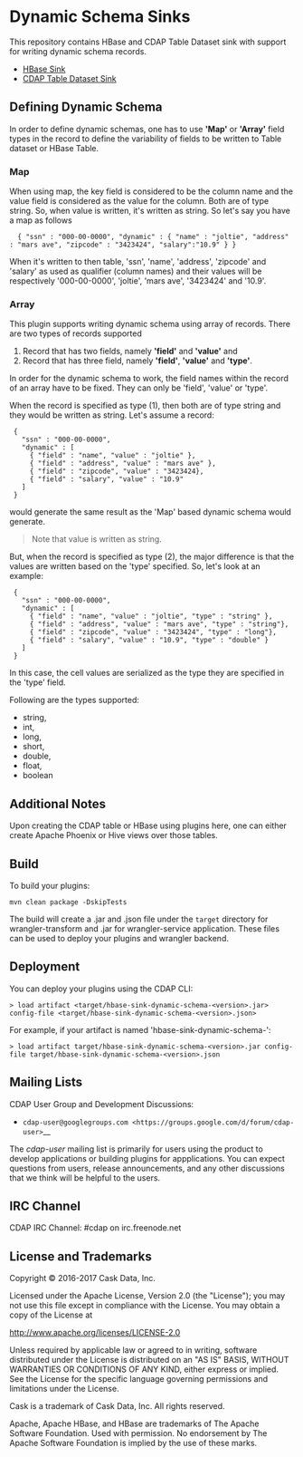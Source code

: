 # Dynamic Schema Sinks

This repository contains HBase and CDAP Table Dataset sink with support for writing dynamic schema records. 

* [HBase Sink](docs/DynTable-batchsink.md)
* [CDAP Table Dataset Sink](docs/DynHBase-batchsink.md)

## Defining Dynamic Schema

In order to define dynamic schemas, one has to use **'Map'** or **'Array'** field types in the record to define the variability of fields to be written to Table dataset or HBase Table. 

### Map

When using map, the key field is considered to be the column name and the value field is considered as the value for the column. Both are of type string. So, when value is written, it's written as string. So let's say you have a map as follows

```
  { "ssn" : "000-00-0000", "dynamic" : { "name" : "joltie", "address" : "mars ave", "zipcode" : "3423424", "salary":"10.9" } }
```

When it's written to then table, 'ssn', 'name', 'address', 'zipcode' and 'salary' as used as qualifier (column names) and their values will be respectively '000-00-0000', 'joltie', 'mars ave', '3423424' and '10.9'.

### Array

This plugin supports writing dynamic schema using array of records. There are two types of records supported

  1. Record that has two fields, namely **'field'** and **'value'** and 
  2. Record that has three field, namely **'field'**, **'value'** and **'type'**. 
  
In order for the dynamic schema to work, the field names within the record of an array have to be fixed. They can only be 
'field', 'value' or 'type'. 

When the record is specified as type (1), then both are of type string and they would be written as string. Let's assume a record:

```
 { 
   "ssn" : "000-00-0000", 
   "dynamic" : [ 
     { "field" : "name", "value" : "joltie" },
     { "field" : "address", "value" : "mars ave" },
     { "field" : "zipcode", "value" : "3423424},
     { "field" : "salary", "value" : "10.9"  
   ]
 }   
```
would generate the same result as the 'Map' based dynamic schema would generate.

> Note that value is written as string. 

But, when the record is specified as type (2), the major difference is that the values are written based on the 'type' specified. So, let's look at an example: 

```
 { 
   "ssn" : "000-00-0000", 
   "dynamic" : [ 
     { "field" : "name", "value" : "joltie", "type" : "string" },
     { "field" : "address", "value" : "mars ave", "type" : "string"},
     { "field" : "zipcode", "value" : "3423424", "type" : "long"},
     { "field" : "salary", "value" : "10.9", "type" : "double" }
   ]
 }   
```

In this case, the cell values are serialized as the type they are specified in the 'type' field.

Following are the types supported:

* string,
* int,
* long,
* short,
* double,
* float, 
* boolean

## Additional Notes

Upon creating the CDAP table or HBase using plugins here, one can either create Apache Phoenix or Hive views over those tables.

## Build

To build your plugins:

    mvn clean package -DskipTests

The build will create a .jar and .json file under the ``target`` directory for wrangler-transform and .jar for wrangler-service application. These files can be used to deploy your plugins and wrangler backend.


## Deployment
You can deploy your plugins using the CDAP CLI:

    > load artifact <target/hbase-sink-dynamic-schema-<version>.jar> config-file <target/hbase-sink-dynamic-schema-<version>.json>

For example, if your artifact is named 'hbase-sink-dynamic-schema-<version>':

    > load artifact target/hbase-sink-dynamic-schema-<version>.jar config-file target/hbase-sink-dynamic-schema-<version>.json

## Mailing Lists

CDAP User Group and Development Discussions:

- `cdap-user@googlegroups.com <https://groups.google.com/d/forum/cdap-user>`__

The *cdap-user* mailing list is primarily for users using the product to develop
applications or building plugins for appplications. You can expect questions from 
users, release announcements, and any other discussions that we think will be helpful 
to the users.

## IRC Channel

CDAP IRC Channel: #cdap on irc.freenode.net


## License and Trademarks

Copyright © 2016-2017 Cask Data, Inc.

Licensed under the Apache License, Version 2.0 (the "License"); you may not use this file except
in compliance with the License. You may obtain a copy of the License at

http://www.apache.org/licenses/LICENSE-2.0

Unless required by applicable law or agreed to in writing, software distributed under the 
License is distributed on an "AS IS" BASIS, WITHOUT WARRANTIES OR CONDITIONS OF ANY KIND, 
either express or implied. See the License for the specific language governing permissions 
and limitations under the License.

Cask is a trademark of Cask Data, Inc. All rights reserved.

Apache, Apache HBase, and HBase are trademarks of The Apache Software Foundation. Used with
permission. No endorsement by The Apache Software Foundation is implied by the use of these marks.
